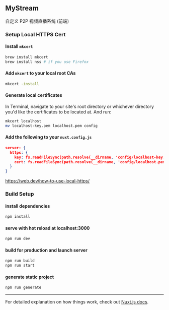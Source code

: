 ## MyStream

自定义 P2P 视频直播系统 (前端)

### Setup Local HTTPS Cert

#### Install `mkcert`

```zsh
brew install mkcert
brew install nss # if you use Firefox
```

#### Add `mkcert` to your local root CAs

```zsh
mkcert -install
```

#### Generate local certificates

In Terminal, navigate to your site's root directory or whichever directory you'd like the certificates to be located at. And run:

```zsh
mkcert localhost
mv localhost-key.pem localhost.pem config
```

#### Add the following to your `nuxt.config.js`

```json
server: {
  https: {
    key: fs.readFileSync(path.resolve(__dirname, 'config/localhost-key.pem')),
    cert: fs.readFileSync(path.resolve(__dirname, 'config/localhost.pem'))
  }
}
```

https://web.dev/how-to-use-local-https/

### Build Setup

#### install dependencies

```bash
npm install
```

#### serve with hot reload at localhost:3000

```bash
npm run dev
```

#### build for production and launch server

```bash
npm run build
npm run start
```

#### generate static project

```bash
npm run generate
```

---

For detailed explanation on how things work, check out [Nuxt.js docs](https://nuxtjs.org).
